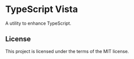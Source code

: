 # TypeScript Vista

A utility to enhance TypeScript.

## License

This project is licensed under the terms of the MIT license.
